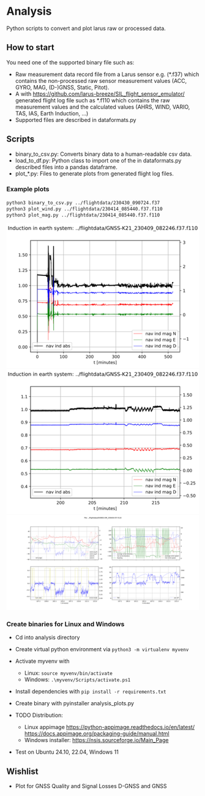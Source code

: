 # Analysis
Python scripts to convert and plot larus raw or processed data. 

## How to start
You need one of the supported binary file such as:
- Raw measurement data record file from a Larus sensor e.g. (*.f37) which contains the non-processed raw sensor 
measurement values (ACC, GYRO, MAG, (D-)GNSS, Static, Pitot). 
- A with https://github.com/larus-breeze/SIL_flight_sensor_emulator/ generated flight log file such as *.f110 
which contains the raw measurement values and the calculated values (AHRS, WIND, VARIO, TAS, IAS, Earth Induction,
...)
- Supported files are described in dataformats.py

## Scripts
- binary_to_csv.py: Converts binary data to a human-readable csv data. 
- load_to_df.py: Python class to import one of the in dataformats.py described files into a pandas dataframe.
- plot_*.py: Files to generate plots from generated flight log files. 

### Example plots

    python3 binary_to_csv.py ../flightdata/230430_090724.f37
    python3 plot_wind.py ../flightdata/230414_085440.f37.f110
    python3 plot_mag.py ../flightdata/230414_085440.f37.f110

![Induction in earth system plot](example_plots/induction_earth.svg)
![Induction in earth system plot](example_plots/induction_earth_zoom.svg)
![Induction in earth system plot](example_plots/wind.svg)


### Create binaries for Linux and Windows
- Cd into analysis directory
- Create virtual python environment via ```python3 -m virtualenv myvenv```
- Activate myvenv with 
  - Linux: ```source myvenv/bin/activate``` 
  - Windows: ```.\myvenv/Scripts/activate.ps1```
- Install dependencies with ```pip install -r requirements.txt```
- Create binary with pyinstaller analysis_plots.py

- TODO Distribution:  
  - Linux appimage  https://python-appimage.readthedocs.io/en/latest/   https://docs.appimage.org/packaging-guide/manual.html
  - Windows installer: https://nsis.sourceforge.io/Main_Page
- Test on Ubuntu 24.10, 22.04,  Windows 11


## Wishlist
- Plot for GNSS Quality and Signal Losses  D-GNSS and GNSS




